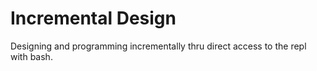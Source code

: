 # Incremental Design

Designing and programming incrementally thru direct access to the repl with bash.

